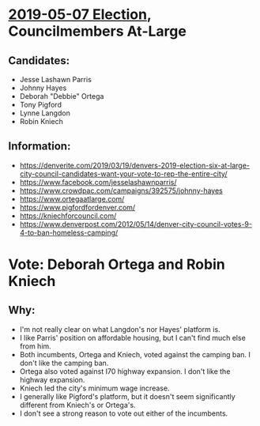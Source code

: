 # [2019-05-07 Election](../../README.md), Councilmembers At-Large

## Candidates:

* Jesse Lashawn Parris
* Johnny Hayes
* Deborah "Debbie" Ortega
* Tony Pigford
* Lynne Langdon
* Robin Kniech

## Information:

* https://denverite.com/2019/03/19/denvers-2019-election-six-at-large-city-council-candidates-want-your-vote-to-rep-the-entire-city/
* https://www.facebook.com/jesselashawnparris/
* https://www.crowdpac.com/campaigns/392575/johnny-hayes
* https://www.ortegaatlarge.com/
* https://www.pigfordfordenver.com/
* https://kniechforcouncil.com/
* https://www.denverpost.com/2012/05/14/denver-city-council-votes-9-4-to-ban-homeless-camping/

# Vote: Deborah Ortega and Robin Kniech

## Why:

* I'm not really clear on what Langdon's nor Hayes' platform is.
* I like Parris' position on affordable housing, but I can't find much else from him.
* Both incumbents, Ortega and Kniech, voted against the camping ban. I don't like the camping ban.
* Ortega also voted against I70 highway expansion. I don't like the highway expansion.
* Kniech led the city's minimum wage increase.
* I generally like Pigford's platform, but it doesn't seem significantly different from Kniech's or Ortega's.
* I don't see a strong reason to vote out either of the incumbents.
